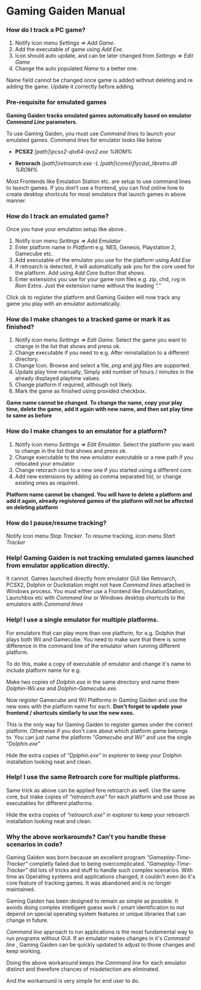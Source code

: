 # Gaming Gaiden Manual

### How do I track a PC game?
1. Notify icon menu *Settings => Add Game*. 
2. Add the executable of game using *Add Exe*.
3. Icon should auto update, and can be later changed from *Settings => Edit Game*
4. Change the auto populated *Name* to a better one.

Name field cannot be changed once game is added without deleting and re adding the game. Update it correctly before adding.

### Pre-requisite for emulated games

**Gaming Gaiden tracks emulated games automatically based on emulator *Command Line* parameters.**

To use Gaming Gaiden, you must use *Command lines* to launch your emulated games. *Command lines* for emulator looks like below

- **PCSX2** *[path]\\pcsx2-qtx64-avx2.exe %ROM%*

- **Retrorach** *[path]\\retroarch.exe -L [path]\\cores\\flycast_libretro.dll %ROM%*

Most Frontends like Emulation Station etc. are setup to use command lines to launch games. If you don't use a frontend, you can find online how to create desktop shortcuts for most emulators that launch games in above manner.

### How do I track an emulated game?
Once you have your emulation setup like above..

1. Notify icon menu *Settings => Add Emulator*
2. Enter platform name in *Platform* e.g. NES, Genesis, Playstation 2, Gamecube etc.
3. Add executable of the emulator you use for the platform using *Add Exe*
4. If retroarch is detected, it will automatically ask you for the core used for the platform. Add using *Add Core* button that shows.
5. Enter extensions you use for your game rom files e.g. zip, chd, rvg in *Rom Extns*. Just the extension name without the leading *"."*

Click ok to register the platform and Gaming Gaiden will now track any game you play with an emulator automatically.

### How do I make changes to a tracked game or mark it as finished?

1. Notify icon menu *Settings => Edit Game*. Select the game you want to change in the list that shows and press ok.
2. Change executable if you need to e.g. After reinstallation to a different directory.
3. Change Icon. Browse and select a file, *png* and *jpg* files are supported.
4. Update play time manually, Simply add number of hours / minutes in the already displayed playtime values.
5. Change platform if required, although not likely.
6. Mark the game as finished using provided checkbox.

**Game name cannot be changed. To change the name, copy your play time, delete the game, add it again with new name, and then set play time to same as before**

### How do I make changes to an emulator for a platform?

1. Notify icon menu *Settings => Edit Emulator*. Select the platform you want to change in the list that shows and press ok.
2. Change executable to the new emulator executable or a new path if you relocated your emulator
3. Change retorach core to a new one if you started using a different core.
4. Add new extensions by adding as comma separated list, or change existing ones as required.

**Platform name cannot be changed. You will have to delete a platform and add it again, already registered games of the platform will not be affected on deleting platform**

### How do I pause/resume tracking?

Notify icon menu *Stop Tracker*. To resume tracking, icon menu *Start Tracker*

### Help! Gaming Gaiden is not tracking emulated games launched from emulator application directly.

It cannot. Games launched directly from emulator GUI like Retroarch, PCSX2, Dolphin or Duckstation might not have *Command lines* attached in Windows process. You must either use a Frontend like EmulationStation, Launchbox etc with *Command line* or Windows desktop shortcuts to the emulators with *Command lines*

### Help! I use a single emulator for multiple platforms.
For emulators that can play more than one platform, for e.g. Dolphin that plays both Wii and Gamecube. You need to make sure that there is some difference in the command line of the emulator when running different platform.

To do this, make a copy of executable of emulator and change it's name to include platform name for e.g.

Make two copies of *Dolphin.exe* in the same directory and name them *Dolphin-Wii.exe* and *Dolphin-Gamecube.exe*.

Now register Gamecube and Wii Platforms in Gaming Gaiden and use the new exes with the platform name for each. **Don't forget to update your frontend / shortcuts similarly to use the new exes.**

This is the only way for Gaming Gaiden to register games under the correct platform. Otherwise if you don't care about which platform game belongs to. You can just name the platform *"Gamecube and Wii"* and use the single *"Dolphin.exe"*

Hide the extra copies of *"Dplphin.exe"* in explorer to keep your Dolphin installation looking neat and clean.

### Help! I use the same Retroarch core for multiple platforms.

Same trick as above can be applied fore retroarch as well. Use the same core, but make copies of *"retroarch.exe"* for each platform and use those as executables for different platforms.

Hide the extra copies of *"retroarch.exe"* in explorer to keep your retroarch installation looking neat and clean.

### Why the above workarounds? Can't you handle these scenarios in code?

Gaming Gaiden was born because an excellent program *"Gameplay-Time-Tracker"* completly failed due to being overcomplicated. *"Gameplay-Time-Tracker"* did lots of tricks and stuff to handle such complex scenarios. With time as Operating systems and applications changed, it couldn't even do it's core feature of tracking games. It was abandoned and is no longer maintained.

Gaming Gaiden has been designed to remain as simple as possible. It avoids doing complex intelligent guess work / smart identification to not depend on special operating system features or unique libraries that can change in future.

*Command line* approach to run applications is the most fundamental way to run programs without GUI. If an emulator makes changes in it's *Command line* , Gaming Gaiden can be quickly updated to adjust to those changes and keep working.

Doing the above workaround keeps the *Command line* for each emulator distinct and therefore chances of misdetection are eliminated. 

And the workaround is very simple for end user to do.